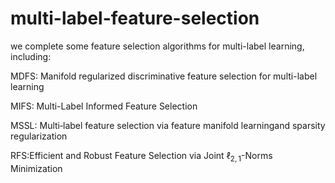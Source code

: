 # multi-label-feature-selection
we complete some feature selection algorithms for multi-label learning, including:

MDFS: Manifold regularized discriminative feature selection for multi-label learning

MIFS: Multi-Label Informed Feature Selection

MSSL: Multi‑label feature selection via feature manifold learningand sparsity regularization

RFS:Efficient and Robust Feature Selection via Joint $\ell_{2,1}$-Norms Minimization

